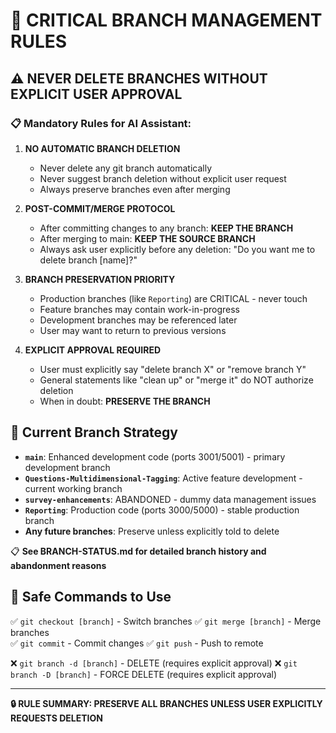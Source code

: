 # 🚨 CRITICAL BRANCH MANAGEMENT RULES

## ⚠️ **NEVER DELETE BRANCHES WITHOUT EXPLICIT USER APPROVAL**

### 📋 **Mandatory Rules for AI Assistant:**

1. **NO AUTOMATIC BRANCH DELETION**
   - Never delete any git branch automatically
   - Never suggest branch deletion without explicit user request
   - Always preserve branches even after merging

2. **POST-COMMIT/MERGE PROTOCOL**
   - After committing changes to any branch: **KEEP THE BRANCH**
   - After merging to main: **KEEP THE SOURCE BRANCH**
   - Always ask user explicitly before any deletion: "Do you want me to delete branch [name]?"

3. **BRANCH PRESERVATION PRIORITY**
   - Production branches (like `Reporting`) are CRITICAL - never touch
   - Feature branches may contain work-in-progress
   - Development branches may be referenced later
   - User may want to return to previous versions

4. **EXPLICIT APPROVAL REQUIRED**
   - User must explicitly say "delete branch X" or "remove branch Y"
   - General statements like "clean up" or "merge it" do NOT authorize deletion
   - When in doubt: **PRESERVE THE BRANCH**

## 🎯 **Current Branch Strategy**
- **`main`**: Enhanced development code (ports 3001/5001) - primary development branch
- **`Questions-Multidimensional-Tagging`**: Active feature development - current working branch
- **`survey-enhancements`**: ABANDONED - dummy data management issues
- **`Reporting`**: Production code (ports 3000/5000) - stable production branch
- **Any future branches**: Preserve unless explicitly told to delete

📋 **See BRANCH-STATUS.md for detailed branch history and abandonment reasons**

## 📝 **Safe Commands to Use**
✅ `git checkout [branch]` - Switch branches
✅ `git merge [branch]` - Merge branches  
✅ `git commit` - Commit changes
✅ `git push` - Push to remote

❌ `git branch -d [branch]` - DELETE (requires explicit approval)
❌ `git branch -D [branch]` - FORCE DELETE (requires explicit approval)

---

**🔒 RULE SUMMARY: PRESERVE ALL BRANCHES UNLESS USER EXPLICITLY REQUESTS DELETION**

